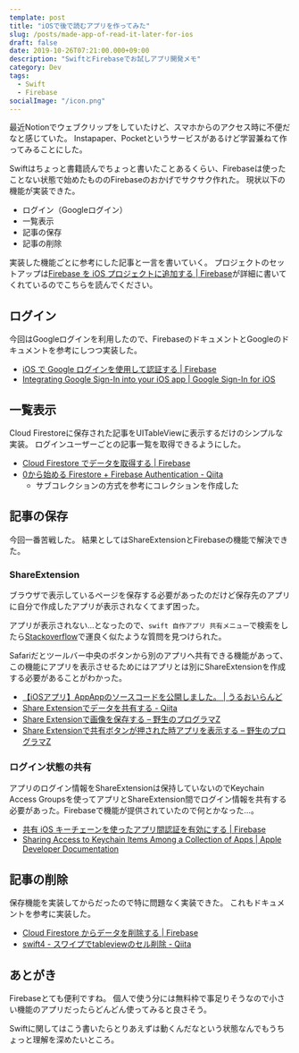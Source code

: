 ```yaml
---
template: post
title: "iOSで後で読むアプリを作ってみた"
slug: /posts/made-app-of-read-it-later-for-ios
draft: false
date: 2019-10-26T07:21:00.000+09:00
description: "SwiftとFirebaseでお試しアプリ開発メモ"
category: Dev
tags:
  - Swift
  - Firebase
socialImage: "/icon.png"
---
```


最近Notionでウェブクリップをしていたけど、スマホからのアクセス時に不便だなと感じていた。
Instapaper、Pocketというサービスがあるけど学習兼ねて作ってみることにした。

Swiftはちょっと書籍読んでちょっと書いたことあるくらい、Firebaseは使ったことない状態で始めたもののFirebaseのおかげでサクサク作れた。
現状以下の機能が実装できた。

* ログイン（Googleログイン）
* 一覧表示
* 記事の保存
* 記事の削除

実装した機能ごとに参考にした記事と一言を書いていく。
プロジェクトのセットアップは[Firebase を iOS プロジェクトに追加する | Firebase](https://firebase.google.com/docs/ios/setup)が詳細に書いてくれているのでこちらを読んでください。

## ログイン

今回はGoogleログインを利用したので、FirebaseのドキュメントとGoogleのドキュメントを参考にしつつ実装した。

* [iOS で Google ログインを使用して認証する | Firebase](https://firebase.google.com/docs/auth/ios/google-signin)
* [Integrating Google Sign-In into your iOS app | Google Sign-In for iOS](https://developers.google.com/identity/sign-in/ios/sign-in?ver=swift)

## 一覧表示

Cloud Firestoreに保存された記事をUITableViewに表示するだけのシンプルな実装。
ログインユーザーごとの記事一覧を取得できるようにした。

* [Cloud Firestore でデータを取得する | Firebase](https://firebase.google.com/docs/firestore/query-data/get-data?hl=ja)
* [0から始める Firestore + Firebase Authentication - Qiita](https://qiita.com/karayok/items/0996c8f0ea219c284dbd#%E4%BE%8B2--usersuseridposts-%E3%81%8B%E3%82%89%E3%83%A6%E3%83%BC%E3%82%B6%E3%81%AB%E7%B4%90%E3%81%A5%E3%81%8F%E3%81%99%E3%81%B9%E3%81%A6%E3%81%AE%E8%A8%98%E4%BA%8B%E3%83%87%E3%83%BC%E3%82%BF%E3%82%92%E5%8F%96%E5%BE%97)
  * サブコレクションの方式を参考にコレクションを作成した

## 記事の保存

今回一番苦戦した。
結果としてはShareExtensionとFirebaseの機能で解決できた。

### ShareExtension

ブラウザで表示しているページを保存する必要があったのだけど保存先のアプリに自分で作成したアプリが表示されなくてまず困った。

アプリが表示されない…となったので、`swift 自作アプリ 共有メニュー`で検索をしたら[Stackoverflow](https://ja.stackoverflow.com/questions/22770/editingmenu%E3%81%AE%E4%B8%AD%E3%81%AE-%E5%85%B1%E6%9C%89-%E3%81%A7%E3%81%A7%E3%82%8B%E4%B8%80%E8%A6%A7%E3%81%AB%E8%87%AA%E5%88%86%E3%81%A7%E9%96%8B%E7%99%BA%E3%81%97%E3%81%A6%E3%81%84%E3%82%8B%E3%82%A2%E3%83%97%E3%83%AA%E3%82%92%E8%A1%A8%E7%A4%BA%E3%81%95%E3%81%9B%E3%81%9F%E3%81%84)で運良く似たような質問を見つけられた。

Safariだとツールバー中央のボタンから別のアプリへ共有できる機能があって、この機能にアプリを表示させるためにはアプリとは別にShareExtensionを作成する必要があることがわかった。

* [【iOSアプリ】AppAppのソースコードを公開しました。 | うるおいらんど](https://uruly.xyz/osc-appapp/)
* [Share Extensionでデータを共有する - Qiita](https://qiita.com/KosukeQiita/items/994693da551a7101cc9c)
* [Share Extensionで画像を保存する – 野生のプログラマZ](http://harumi.sakura.ne.jp/wordpress/2019/07/20/share-extension%E3%81%A7%E7%94%BB%E5%83%8F%E3%82%92%E4%BF%9D%E5%AD%98%E3%81%99%E3%82%8B/)
* [Share Extensionで共有ボタンが押された時アプリを表示する – 野生のプログラマZ](http://harumi.sakura.ne.jp/wordpress/2019/06/20/share-extension%E3%81%A7%E5%85%B1%E6%9C%89%E3%83%9C%E3%82%BF%E3%83%B3%E3%81%8C%E6%8A%BC%E3%81%95%E3%82%8C%E3%81%9F%E6%99%82%E3%82%A2%E3%83%97%E3%83%AA%E3%82%92%E8%A1%A8%E7%A4%BA%E3%81%99%E3%82%8B/)

### ログイン状態の共有

アプリのログイン情報をShareExtensionは保持していないのでKeychain Access Groupsを使ってアプリとShareExtension間でログイン情報を共有する必要があった。Firebaseで機能が提供されていたので何とかなった…。

* [共有 iOS キーチェーンを使ったアプリ間認証を有効にする | Firebase](https://firebase.google.com/docs/auth/ios/single-sign-on)
* [Sharing Access to Keychain Items Among a Collection of Apps | Apple Developer Documentation](https://developer.apple.com/documentation/security/keychain_services/keychain_items/sharing_access_to_keychain_items_among_a_collection_of_apps)

## 記事の削除

保存機能を実装してからだったので特に問題なく実装できた。
これもドキュメントを参考に実装した。

* [Cloud Firestore からデータを削除する | Firebase](https://firebase.google.com/docs/firestore/manage-data/delete-data?hl=ja#delete_documents)
* [swift4 - スワイプでtableviewのセル削除 - Qiita](https://qiita.com/Lulu34/items/b0c88d1e1163d50f743b)

## あとがき

Firebaseとても便利ですね。
個人で使う分には無料枠で事足りそうなので小さい機能のアプリだったらどんどん使ってみると良さそう。

Swiftに関してはこう書いたらとりあえずは動くんだなという状態なんでもうちょっと理解を深めたいところ。
